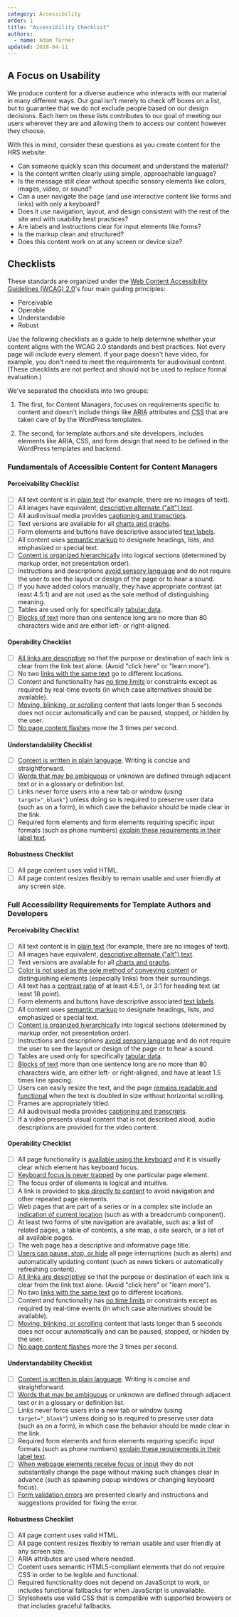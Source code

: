 ```yaml
---
category: Accessibility
order: 1
title: "Accessibility Checklist"
authors:
  - name: Adam Turner
updated: 2018-04-11
---
```


## A Focus on Usability

We produce content for a diverse audience who interacts with our material in many different ways. Our goal isn't merely to check off boxes on a list, but to guarantee that we do not exclude people based on our design decisions. Each item on these lists contributes to our goal of meeting our users wherever they are and allowing them to access our content however they choose.

With this in mind, consider these questions as you create content for the HRS website:

* Can someone quickly scan this document and understand the material?
* Is the content written clearly using simple, approachable language?
* Is the message still clear without specific sensory elements like colors, images, video, or sound?
* Can a user navigate the page (and use interactive content like forms and links) with only a keyboard?
* Does it use navigation, layout, and design consistent with the rest of the site and with usability best practices?
* Are labels and instructions clear for input elements like forms?
* Is the markup clean and structured?
* Does this content work on at any screen or device size?

## Checklists

These standards are organized under the [Web Content Accessibility Guidelines (WCAG) 2.0](https://www.w3.org/WAI/WCAG20/glance/)'s four main guiding principles:

* Perceivable
* Operable
* Understandable
* Robust

Use the following checklists as a guide to help determine whether your content aligns with the WCAG 2.0 standards and best practices. Not every page will include every element. If your page doesn't have video, for example, you don't need to meet the requirements for audiovisual content. (These checklists are not perfect and should not be used to replace formal evaluation.)

We've separated the checklists into two groups:

1. The first, for Content Managers, focuses on requirements specific to content and doesn't include things like <abbr title="Accessible Rich Internet Applications">ARIA</abbr> attributes and <abbr title="Cascading Stylesheets">CSS</abbr> that are taken care of by the WordPress templates.

2. The second, for template authors and site developers, includes elements like ARIA, CSS, and form design that need to be defined in the WordPress templates and backend.

### Fundamentals of Accessible Content for Content Managers

#### Perceivability Checklist

* [ ] All text content is in [plain text]() (for example, there are no images of text).
* [ ] All images have equivalent, [descriptive alternate ("alt") text]().
* [ ] All audiovisual media provides [captioning and transcripts]().
* [ ] Text versions are available for all [charts and graphs]().
* [ ] Form elements and buttons have descriptive associated [text labels]().
* [ ] All content uses [semantic markup]() to designate headings, lists, and emphasized or special text.
* [ ] [Content is organized hierarchically]() into logical sections (determined by markup order, not presentation order).
* [ ] Instructions and descriptions [avoid sensory language]() and do not require the user to see the layout or design of the page or to hear a sound.
* [ ] If you have added colors manually, they have appropriate contrast (at least 4.5:1) and are not used as the sole method of distinguishing meaning.
* [ ] Tables are used only for specifically [tabular data]().
* [ ] [Blocks of text]() more than one sentence long are no more than 80 characters wide and are either left- or right-aligned.

#### Operability Checklist

* [ ] [All links are descriptive]() so that the purpose or destination of each link is clear from the link text alone. (Avoid "click here" or "learn more").
* [ ] No two [links with the same text]() go to different locations.
* [ ] Content and functionality has [no time limits]() or constraints except as required by real-time events (in which case alternatives should be available).
* [ ] [Moving, blinking, or scrolling]() content that lasts longer than 5 seconds does not occur automatically and can be paused, stopped, or hidden by the user.
* [ ] [No page content flashes]() more the 3 times per second.

#### Understandability Checklist

* [ ] [Content is written in plain language](). Writing is concise and straightforward.
* [ ] [Words that may be ambiguous]() or unknown are defined through adjacent text or in a glossary or definition list.
* [ ] Links never force users into a new tab or window (using `target="_blank"`) unless doing so is required to preserve user data (such as on a form), in which case the behavior should be made clear in the link.
* [ ] Required form elements and form elements requiring specific input formats (such as phone numbers) [explain these requirements in their label text]().

#### Robustness Checklist

* [ ] All page content uses valid HTML.
* [ ] All page content resizes flexibly to remain usable and user friendly at any screen size.

### Full Accessibility Requirements for Template Authors and Developers

#### Perceivability Checklist

* [ ] All text content is in [plain text]() (for example, there are no images of text).
* [ ] All images have equivalent, [descriptive alternate ("alt") text]().
* [ ] Text versions are available for all [charts and graphs]().
* [ ] [Color is not used as the sole method of conveying content]() or distinguishing elements (especially links) from their surroundings.
* [ ] All text has a [contrast ratio]() of at least 4.5:1, or 3:1 for heading text (at least 18 point).
* [ ] Form elements and buttons have descriptive associated [text labels]().
* [ ] All content uses [semantic markup]() to designate headings, lists, and emphasized or special text.
* [ ] [Content is organized hierarchically]() into logical sections (determined by markup order, not presentation order).
* [ ] Instructions and descriptions [avoid sensory language]() and do not require the user to see the layout or design of the page or to hear a sound.
* [ ] Tables are used only for specifically [tabular data]().
* [ ] [Blocks of text]() more than one sentence long are no more than 80 characters wide, are either left- or right-aligned, and have at least 1.5 times line spacing.
* [ ] Users can easily resize the text, and the page [remains readable and functional]() when the text is doubled in size without horizontal scrolling.
* [ ] Frames are appropriately titled.
* [ ] All audiovisual media provides [captioning and transcripts]().
* [ ] If a video presents visual content that is not described aloud, audio descriptions are provided for the video content.

#### Operability Checklist

* [ ] All page functionality is [available using the keyboard]() and it is visually clear which element has keyboard focus.
* [ ] [Keyboard focus is never trapped]() by one particular page element.
* [ ] The focus order of elements is logical and intuitive.
* [ ] A link is provided to [skip directly to content]() to avoid navigation and other repeated page elements.
* [ ] Web pages that are part of a series or in a complex site include an [indication of current location]() (such as with a breadcrumb component).
* [ ] At least two forms of site navigation are available, such as: a list of related pages, a table of contents, a site map, a site search, or a list of all available pages.
* [ ] The web page has a descriptive and informative page title.
* [ ] [Users can pause, stop, or hide]() all page interruptions (such as alerts) and automatically updating content (such as news tickers or automatically refreshing content).
* [ ] [All links are descriptive]() so that the purpose or destination of each link is clear from the link text alone. (Avoid "click here" or "learn more").
* [ ] No two [links with the same text]() go to different locations.
* [ ] Content and functionality has [no time limits]() or constraints except as required by real-time events (in which case alternatives should be available).
* [ ] [Moving, blinking, or scrolling]() content that lasts longer than 5 seconds does not occur automatically and can be paused, stopped, or hidden by the user.
* [ ] [No page content flashes]() more the 3 times per second.

#### Understandability Checklist

* [ ] [Content is written in plain language](). Writing is concise and straightforward.
* [ ] [Words that may be ambiguous]() or unknown are defined through adjacent text or in a glossary or definition list.
* [ ] Links never force users into a new tab or window (using `target="_blank"`) unless doing so is required to preserve user data (such as on a form), in which case the behavior should be made clear in the link.
* [ ] Required form elements and form elements requiring specific input formats (such as phone numbers) [explain these requirements in their label text]().
* [ ] [When webpage elements receive focus or input]() they do not substantially change the page without making such changes clear in advance (such as spawning popup windows or changing keyboard focus).
* [ ] [Form validation errors]() are presented clearly and instructions and suggestions provided for fixing the error.

#### Robustness Checklist

* [ ] All page content uses valid HTML.
* [ ] All page content resizes flexibly to remain usable and user friendly at any screen size.
* [ ] ARIA attributes are used where needed.
* [ ] Content uses semantic HTML5-compliant elements that do not require CSS in order to be legible and functional.
* [ ] Required functionality does not depend on JavaScript to work, or includes functional fallbacks for when JavaScript is unavailable.
* [ ] Stylesheets use valid CSS that is compatible with supported browsers or that includes graceful fallbacks.
